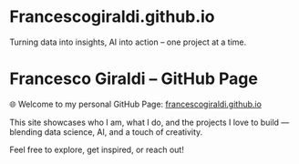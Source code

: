 # Francescogiraldi.github.io
Turning data into insights, AI into action – one project at a time.

# Francesco Giraldi – GitHub Page

🌐 Welcome to my personal GitHub Page: [francescogiraldi.github.io](https://francescogiraldi.github.io)

This site showcases who I am, what I do, and the projects I love to build — blending data science, AI, and a touch of creativity.

Feel free to explore, get inspired, or reach out!
